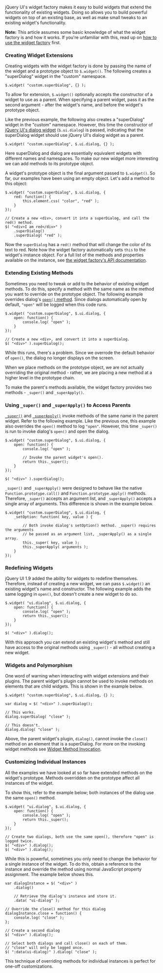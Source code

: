 <script>{
	"title": "Extending Widgets with the Widget Factory",
	"level": "advanced"
}</script>

jQuery UI's widget factory makes it easy to build widgets that extend the functionality of existing widgets. Doing so allows you to build powerful widgets on top of an existing base, as well as make small tweaks to an existing widget's functionality.

**Note:** This article assumes some basic knowledge of what the widget factory is and how it works. If you're unfamiliar with this, read up on [how to use the widget factory](/jquery-ui/widget-factory/how-to-use-the-widget-factory/) first.

### Creating Widget Extensions

Creating widgets with the widget factory is done by passing the name of the widget and a prototype object to `$.widget()`. The following creates a "superDialog" widget in the "custom" namespace.

```
$.widget( "custom.superDialog", {} );
```

To allow for extension, `$.widget()` optionally accepts the constructor of a widget to use as a parent. When specifying a parent widget, pass it as the second argument - after the widget's name, and before the widget's prototype object.

Like the previous example, the following also creates a "superDialog" widget in the "custom" namespace. However, this time the constructor of [jQuery UI's dialog widget](http://jqueryui.com/dialog/) (`$.ui.dialog`) is passed, indicating that the superDialog widget should use jQuery UI's dialog widget as a parent.

```
$.widget( "custom.superDialog", $.ui.dialog, {} );
```

Here superDialog and dialog are essentially equivalent widgets with different names and namespaces. To make our new widget more interesting we can add methods to its prototype object.

A widget's prototype object is the final argument passed to `$.widget()`. So far, our examples have been using an empty object. Let's add a method to this object:

```
$.widget( "custom.superDialog", $.ui.dialog, {
	red: function() {
		this.element.css( "color", "red" );
	}
});

// Create a new <div>, convert it into a superDialog, and call the red() method.
$( "<div>I am red</div>" )
	.superDialog()
	.superDialog( "red" );
```

Now the `superDialog` has a `red()` method that will change the color of its text to red. Note how the widget factory automatically sets `this` to the widget's instance object. For a full list of the methods and properties available on the instance, see [the widget factory's API documentation](http://api.jqueryui.com/jquery.widget/).

### Extending Existing Methods

Sometimes you need to tweak or add to the behavior of existing widget methods. To do this, specify a method with the same name as the method you want to override on the prototype object. The following example overrides dialog's [`open()` method](http://api.jqueryui.com/dialog/#method-open). Since dialogs automatically open by default, `"open"` will be logged when this code runs.

```
$.widget( "custom.superDialog", $.ui.dialog, {
	open: function() {
		console.log( "open" );
	}
});

// Create a new <div>, and convert it into a superDialog.
$( "<div>" ).superDialog();
```

While this runs, there's a problem. Since we overrode the default behavior of `open()`, the dialog no longer displays on the screen.

When we place methods on the prototype object, we are not actually overriding the original method - rather, we are placing a new method at a higher level in the prototype chain.

To make the parent's methods available, the widget factory provides two methods - `_super()` and `_superApply()`.

### Using `_super()` and `_superApply()` to Access Parents

[`_super()`](http://api.jqueryui.com/jquery.widget/#method-_super) and [`_superApply()`](http://api.jqueryui.com/jquery.widget/#method-_superApply) invoke methods of the same name in the parent widget. Refer to the following example. Like the previous one, this example also overrides the `open()` method to log `"open"`. However, this time `_super()` is run to invoke dialog's `open()` and open the dialog.

```
$.widget( "custom.superDialog", $.ui.dialog, {
	open: function() {
		console.log( "open" );

		// Invoke the parent widget's open().
		return this._super();
	}
});

$( "<div>" ).superDialog();
```

`_super()` and `_superApply()` were designed to behave like the native `Function.prototype.call()` and `Function.prototype.apply()` methods. Therefore, `_super()` accepts an argument list, and `_superApply()` accepts a single array of arguments. This difference is shown in the example below.

```
$.widget( "custom.superDialog", $.ui.dialog, {
	_setOption: function( key, value ) {

		// Both invoke dialog's setOption() method. _super() requires the arguments
		// be passed as an argument list, _superApply() as a single array.
		this._super( key, value );
		this._superApply( arguments );
	}
});
```

### Redefining Widgets

jQuery UI 1.9 added the ability for widgets to redefine themselves. Therefore, instead of creating a new widget, we can pass `$.widget()` an existing widget's name and constructor. The following example adds the same logging in `open()`, but doesn't create a new widget to do so.

```
$.widget( "ui.dialog", $.ui.dialog, {
	open: function() {
		console.log( "open" );
		return this._super();
	}
});

$( "<div>" ).dialog();
```

With this approach you can extend an existing widget's method and still have access to the original methods using `_super()` - all without creating a new widget.

### Widgets and Polymorphism

One word of warning when interacting with widget extensions and their plugins. The parent widget's plugin cannot be used to invoke methods on elements that are child widgets. This is shown in the example below.

```
$.widget( "custom.superDialog", $.ui.dialog, {} );

var dialog = $( "<div>" ).superDialog();

// This works.
dialog.superDialog( "close" );

// This doesn't.
dialog.dialog( "close" );
```

Above, the parent widget's plugin, `dialog()`, cannot invoke the `close()` method on an element that is a superDialog. For more on the invoking widget methods see [Widget Method Invocation](/jquery-ui/widget-factory/widget-method-invocation/).

### Customizing Individual Instances

All the examples we have looked at so far have extended methods on the widget's prototype. Methods overridden on the prototype affect all instances of the widget.

To show this, refer to the example below; both instances of the dialog use the same `open()` method.

```
$.widget( "ui.dialog", $.ui.dialog, {
	open: function() {
		console.log( "open" );
		return this._super();
	}
});

// Create two dialogs, both use the same open(), therefore "open" is logged twice.
$( "<div>" ).dialog();
$( "<div>" ).dialog();
```

While this is powerful, sometimes you only need to change the behavior for a single instance of the widget. To do this, obtain a reference to the instance and override the method using normal JavaScript property assignment. The example below shows this.

```
var dialogInstance = $( "<div>" )
	.dialog()

	// Retrieve the dialog's instance and store it.
	.data( "ui-dialog" );

// Override the close() method for this dialog
dialogInstance.close = function() {
	console.log( "close" );
};

// Create a second dialog
$( "<div>" ).dialog();

// Select both dialogs and call close() on each of them.
// "close" will only be logged once.
$( ":data(ui-dialog)" ).dialog( "close" );
```

This technique of overriding methods for individual instances is perfect for one-off customizations.

